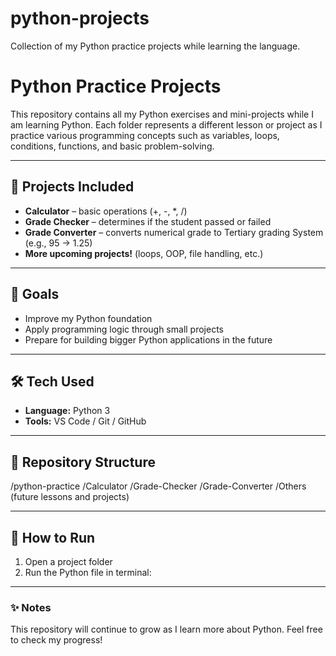 # python-projects
Collection of my Python practice projects while learning the language.
# Python Practice Projects

This repository contains all my Python exercises and mini-projects while I am learning Python. Each folder represents a different lesson or project as I practice various programming concepts such as variables, loops, conditions, functions, and basic problem-solving.

---

## 📌 Projects Included
- **Calculator** – basic operations (+, -, *, /)
- **Grade Checker** – determines if the student passed or failed
- **Grade Converter** – converts numerical grade to Tertiary grading System (e.g., 95 → 1.25)
- **More upcoming projects!** (loops, OOP, file handling, etc.)

---

## 🧠 Goals
- Improve my Python foundation
- Apply programming logic through small projects
- Prepare for building bigger Python applications in the future

---

## 🛠️ Tech Used
- **Language:** Python 3
- **Tools:** VS Code / Git / GitHub

---

## 📂 Repository Structure
/python-practice
/Calculator
/Grade-Checker
/Grade-Converter
/Others (future lessons and projects)

---

## 🚀 How to Run
1. Open a project folder
2. Run the Python file in terminal:

---

### ✨ Notes
This repository will continue to grow as I learn more about Python. Feel free to check my progress!

